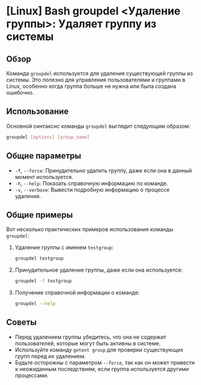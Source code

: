 # [Linux] Bash groupdel <Удаление группы>: Удаляет группу из системы

## Обзор
Команда `groupdel` используется для удаления существующей группы из системы. Это полезно для управления пользователями и группами в Linux, особенно когда группа больше не нужна или была создана ошибочно.

## Использование
Основной синтаксис команды `groupdel` выглядит следующим образом:

```bash
groupdel [options] [group_name]
```

## Общие параметры
- `-f`, `--force`: Принудительно удалить группу, даже если она в данный момент используется.
- `-h`, `--help`: Показать справочную информацию по команде.
- `-v`, `--verbose`: Вывести подробную информацию о процессе удаления.

## Общие примеры
Вот несколько практических примеров использования команды `groupdel`:

1. Удаление группы с именем `testgroup`:
   ```bash
   groupdel testgroup
   ```

2. Принудительное удаление группы, даже если она используется:
   ```bash
   groupdel -f testgroup
   ```

3. Получение справочной информации о команде:
   ```bash
   groupdel --help
   ```

## Советы
- Перед удалением группы убедитесь, что она не содержит пользователей, которые могут быть активны в системе.
- Используйте команду `getent group` для проверки существующих групп перед их удалением.
- Будьте осторожны с параметром `--force`, так как он может привести к неожиданным последствиям, если группа используется другими процессами.